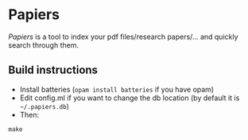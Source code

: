 # Papiers

*Papiers* is a tool to index your pdf files/research papers/… and quickly search through them.

## Build instructions

- Install batteries (`opam install batteries` if you have opam)
- Edit config.ml if you want to change the db location (by default it is `~/.papiers.db`)
- Then:
```
make
```

